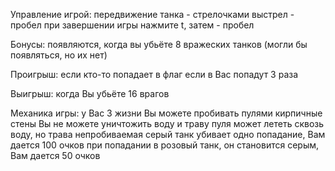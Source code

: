 Управление игрой:
  передвижение танка - стрелочками
  выстрел - пробел
  при завершении игры нажмите t, затем - пробел

Бонусы:
  появляются, когда вы убьёте 8 вражеских танков 
   (могли бы появляться, но их нет)

Проигрыш:
  если кто-то попадает в флаг
  если в Вас попадут 3 раза

Выигрыш:
  когда Вы убьёте 16 врагов

Механика игры:
  у Вас 3 жизни
  Вы можете пробивать пулями кирпичные стены
  Вы не можете уничтожить воду и траву
  пуля может лететь сквозь воду, но трава непробиваемая
  серый танк убивает одно попадание, Вам дается 100 очков
  при попадании в розовый танк, он становится серым, Вам дается 50 очков
